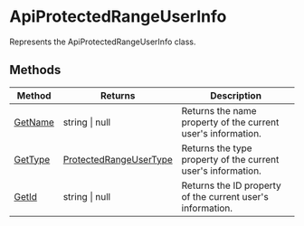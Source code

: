 # ApiProtectedRangeUserInfo

Represents the ApiProtectedRangeUserInfo class.


## Methods

| Method | Returns | Description |
| ------ | ------- | ----------- |
| [GetName](./Methods/GetName.md) | string \| null | Returns the name property of the current user's information. |
| [GetType](./Methods/GetType.md) | [ProtectedRangeUserType](../Enumeration/ProtectedRangeUserType.md) | Returns the type property of the current user's information. |
| [GetId](./Methods/GetId.md) | string \| null | Returns the ID property of the current user's information. |
